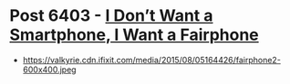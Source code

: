# Post 6403 - [I Don’t Want a Smartphone, I Want a Fairphone](https://www.ifixit.com/News/6403/fairphone)

- https://valkyrie.cdn.ifixit.com/media/2015/08/05164426/fairphone2-600x400.jpeg
